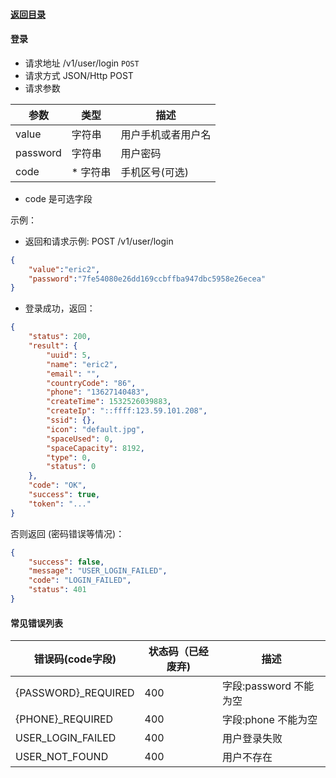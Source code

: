 #### [返回目录](README.md)
#### 登录

* 请求地址 /v1/user/login ```POST```
* 请求方式 JSON/Http POST
* 请求参数

| 参数            |  类型   | 描述                                |
|----------------|---------|-------------------------------------|
| value          | 字符串   |  用户手机或者用户名                    |
| password       | 字符串   |       用户密码                       |
| code           | * 字符串 |    手机区号(可选)                     |

* code 是可选字段

示例：

* 返回和请求示例:
POST /v1/user/login
```json
{
	"value":"eric2",
	"password":"7fe54080e26dd169ccbffba947dbc5958e26ecea"
}
```

* 登录成功，返回：

```json
{
    "status": 200,
    "result": {
        "uuid": 5,
        "name": "eric2",
        "email": "",
        "countryCode": "86",
        "phone": "13627140483",
        "createTime": 1532526039883,
        "createIp": "::ffff:123.59.101.208",
        "ssid": {},
        "icon": "default.jpg",
        "spaceUsed": 0,
        "spaceCapacity": 8192,
        "type": 0,
        "status": 0
    },
    "code": "OK",
    "success": true,
    "token": "..."
}
```

否则返回 (密码错误等情况)：

```json
{
    "success": false,
    "message": "USER_LOGIN_FAILED",
    "code": "LOGIN_FAILED",
    "status": 401
}
```
#### 常见错误列表

| 错误码(code字段)        |  状态码（已经废弃)  |  描述                                 |
|-----------------------|-------------------|-------------------------------------|
| {PASSWORD}\_REQUIRED  |       400         | 字段:password 不能为空                |
| {PHONE}\_REQUIRED     |       400         | 字段:phone 不能为空                    |
| USER_LOGIN_FAILED     |       400         | 用户登录失败                           |
| USER_NOT_FOUND        |       400         | 用户不存在                            |
